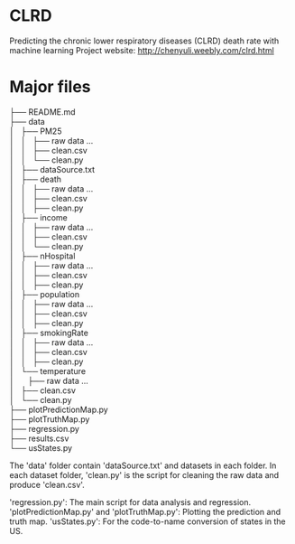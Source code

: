 # CLRD
Predicting the chronic lower respiratory diseases (CLRD) death rate with machine learning 
Project website: http://chenyuli.weebly.com/clrd.html

# Major files

├── README.md    
├── data    
│   ├── PM25    
│   │   ├── raw data ...    
│   │   ├── clean.csv    
│   │   └── clean.py    
│   ├── dataSource.txt    
│   ├── death    
│   │   ├── raw data ...    
│   │   ├── clean.csv    
│   │   ├── clean.py    
│   ├── income    
│   │   ├── raw data ...    
│   │   ├── clean.csv    
│   │   └── clean.py    
│   ├── nHospital    
│   │   ├── raw data ...    
│   │   ├── clean.csv    
│   │   ├── clean.py    
│   ├── population    
│   │   ├── raw data ...    
│   │   ├── clean.csv    
│   │   ├── clean.py    
│   ├── smokingRate    
│   │   ├── raw data ...    
│   │   ├── clean.csv    
│   │   ├── clean.py    
│   └── temperature    
│       ├── raw data ...    
│       ├── clean.csv    
│       └── clean.py    
├── plotPredictionMap.py    
├── plotTruthMap.py    
├── regression.py    
├── results.csv    
└── usStates.py    


The 'data' folder contain 'dataSource.txt' and datasets in each folder. In each dataset folder, 'clean.py' is the script for cleaning the raw data and produce 'clean.csv'.

'regression.py': The main script for data analysis and regression. 
'plotPredictionMap.py' and 'plotTruthMap.py': Plotting the prediction and truth map.
'usStates.py': For the code-to-name conversion of states in the US.

